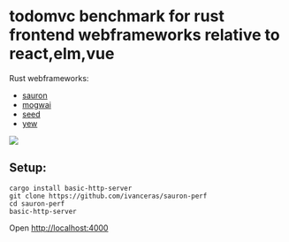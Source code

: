 # todomvc benchmark for rust frontend webframeworks relative to react,elm,vue

Rust webframeworks:
- [sauron](https://github.com/ivanceras/sauron)
- [mogwai](https://github.com/schell/mogwai)
- [seed](https://github.com/seed-rs/seed)
- [yew](https://github.com/yewstack/yew)

 ![](https://raw.githubusercontent.com/ivanceras/sauron-perf/master/img/2019-12-17.png)


## Setup:
```
cargo install basic-http-server
git clone https://github.com/ivanceras/sauron-perf
cd sauron-perf
basic-http-server
```

Open [http://localhost:4000](http://localhost:4000)
